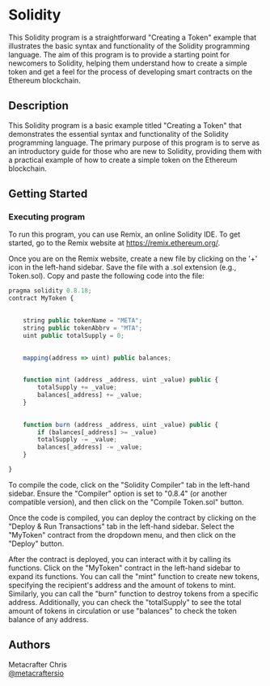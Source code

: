 # Solidity

This Solidity program is a straightforward "Creating a Token" example that illustrates the basic syntax and functionality of the Solidity programming language. The aim of this program is to provide a starting point for newcomers to Solidity, helping them understand how to create a simple token and get a feel for the process of developing smart contracts on the Ethereum blockchain.

## Description

This Solidity program is a basic example titled "Creating a Token" that demonstrates the essential syntax and functionality of the Solidity programming language. The primary purpose of this program is to serve as an introductory guide for those who are new to Solidity, providing them with a practical example of how to create a simple token on the Ethereum blockchain.

## Getting Started

### Executing program

To run this program, you can use Remix, an online Solidity IDE. To get started, go to the Remix website at 
https://remix.ethereum.org/.

Once you are on the Remix website, create a new file by clicking on the '+' icon in the left-hand sidebar. Save the file with a .sol extension (e.g., Token.sol). Copy and paste the following code into the file:

```javascript
pragma solidity 0.8.18;
contract MyToken {

    
    string public tokenName = "META";
    string public tokenAbbrv = "MTA";
    uint public totalSupply = 0;

    
    mapping(address => uint) public balances;

    
    function mint (address _address, uint _value) public {
        totalSupply += _value;
        balances[_address] += _value;
    }

    
    function burn (address _address, uint _value) public {
        if (balances[_address] >= _value)
        totalSupply -= _value;
        balances[_address] -= _value;
    }

}

```

To compile the code, click on the "Solidity Compiler" tab in the left-hand sidebar. Ensure the "Compiler" option is set to "0.8.4" (or another compatible version), and then click on the "Compile Token.sol" button.

Once the code is compiled, you can deploy the contract by clicking on the "Deploy & Run Transactions" tab in the left-hand sidebar. Select the "MyToken" contract from the dropdown menu, and then click on the "Deploy" button.

After the contract is deployed, you can interact with it by calling its functions. Click on the "MyToken" contract in the left-hand sidebar to expand its functions. You can call the "mint" function to create new tokens, specifying the recipient's address and the amount of tokens to mint. Similarly, you can call the "burn" function to destroy tokens from a specific address. Additionally, you can check the "totalSupply" to see the total amount of tokens in circulation or use "balances" to check the token balance of any address.

## Authors

Metacrafter Chris  
[@metacraftersio](https://twitter.com/metacraftersio)

